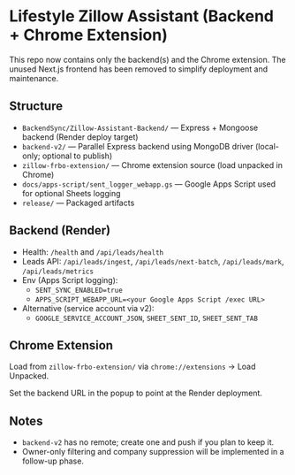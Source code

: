 # Lifestyle Zillow Assistant (Backend + Chrome Extension)

This repo now contains only the backend(s) and the Chrome extension. The unused Next.js frontend has been removed to simplify deployment and maintenance.

## Structure

- `BackendSync/Zillow-Assistant-Backend/` — Express + Mongoose backend (Render deploy target)
- `backend-v2/` — Parallel Express backend using MongoDB driver (local-only; optional to publish)
- `zillow-frbo-extension/` — Chrome extension source (load unpacked in Chrome)
- `docs/apps-script/sent_logger_webapp.gs` — Google Apps Script used for optional Sheets logging
- `release/` — Packaged artifacts

## Backend (Render)

- Health: `/health` and `/api/leads/health`
- Leads API: `/api/leads/ingest`, `/api/leads/next-batch`, `/api/leads/mark`, `/api/leads/metrics`
- Env (Apps Script logging):
  - `SENT_SYNC_ENABLED=true`
  - `APPS_SCRIPT_WEBAPP_URL=<your Google Apps Script /exec URL>`
- Alternative (service account via v2):
  - `GOOGLE_SERVICE_ACCOUNT_JSON`, `SHEET_SENT_ID`, `SHEET_SENT_TAB`

## Chrome Extension

Load from `zillow-frbo-extension/` via `chrome://extensions` → Load Unpacked.

Set the backend URL in the popup to point at the Render deployment.

## Notes

- `backend-v2` has no remote; create one and push if you plan to keep it.
- Owner-only filtering and company suppression will be implemented in a follow-up phase.
